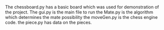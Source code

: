 The chessboard.py has a basic board which was used for demonstration of the project.
The gui.py is the main file to run
the Mate.py is the algorithm which determines the mate possibility
the moveGen.py is the chess engine code.
the piece.py has data on the pieces. 
